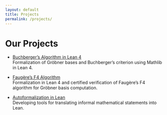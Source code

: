 ```yaml
---
layout: default
title: Projects
permalink: /projects/
---
```


# Our Projects

- [Buchberger’s Algorithm in Lean 4](https://sanghyeok0.github.io/Buchberger/)  
  Formalization of Gröbner bases and Buchberger’s criterion using Mathlib in Lean 4.

- [Faugère’s F4 Algorithm](https://dongwook0826.github.io/FaugereF4/)  
  Formalization in Lean 4 and certified verification of Faugère’s F4 algorithm for Gröbner basis computation.

- [Autoformalization in Lean](/projects/autoformalization/)  
  Developing tools for translating informal mathematical statements into Lean.
